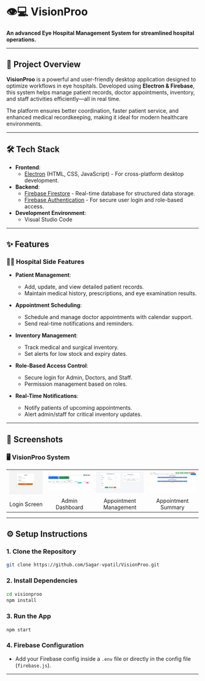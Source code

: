 # 👁️💻 **VisionProo**  
**An advanced Eye Hospital Management System for streamlined hospital operations.**

---

## 📌 **Project Overview**  

**VisionProo** is a powerful and user-friendly desktop application designed to optimize workflows in eye hospitals. Developed using **Electron & Firebase**, this system helps manage patient records, doctor appointments, inventory, and staff activities efficiently—all in real time.  

The platform ensures better coordination, faster patient service, and enhanced medical recordkeeping, making it ideal for modern healthcare environments.

---

## 🛠️ **Tech Stack**

- **Frontend**:  
  - [Electron](https://www.electronjs.org/) (HTML, CSS, JavaScript) - For cross-platform desktop development.  
- **Backend**:  
  - [Firebase Firestore](https://firebase.google.com/products/firestore) - Real-time database for structured data storage.  
  - [Firebase Authentication](https://firebase.google.com/docs/auth) - For secure user login and role-based access.  
- **Development Environment**:  
  - Visual Studio Code  

---

## ✨ **Features**

### 🧑‍⚕️ **Hospital Side Features**
- **Patient Management**:  
  - Add, update, and view detailed patient records.  
  - Maintain medical history, prescriptions, and eye examination results.

- **Appointment Scheduling**:  
  - Schedule and manage doctor appointments with calendar support.  
  - Send real-time notifications and reminders.

- **Inventory Management**:  
  - Track medical and surgical inventory.  
  - Set alerts for low stock and expiry dates.

- **Role-Based Access Control**:  
  - Secure login for Admin, Doctors, and Staff.  
  - Permission management based on roles.

- **Real-Time Notifications**:  
  - Notify patients of upcoming appointments.  
  - Alert admin/staff for critical inventory updates.

---

## 💬 **Screenshots**

### 🖥️ VisionProo System
<table>
  <tr>
    <td><img src="./assets/VisionLogin.png" alt="Login Screen" width="500"></td>
    <td><img src="./assets/VisionDashboard.png" alt="Dashboard" width="500"></td>
    <td><img src="./assets/VisionAppointments.png" alt="Appointment Screen" width="500"></td>
     <td><img src="./assets/VisionSummary.png" alt="Appointment Screen" width="500"></td>
  </tr>
  <tr>
    <td align="center">Login Screen</td>
    <td align="center">Admin Dashboard</td>
    <td align="center">Appointment Management</td>
    <td align="center">Appointment Summary</td>
  </tr>
</table>

---

## ⚙️ **Setup Instructions**

### 1. **Clone the Repository**
```bash
git clone https://github.com/Sagar-vpatil/VisionProo.git
```

### 2. **Install Dependencies**
```bash
cd visionproo
npm install
```

### 3. **Run the App**
```bash
npm start
```

### 4. **Firebase Configuration**
- Add your Firebase config inside a `.env` file or directly in the config file (`firebase.js`).

---
